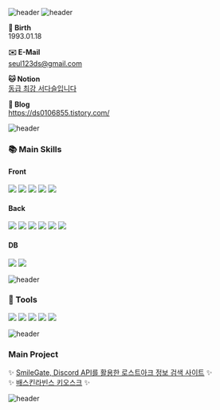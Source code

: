 
<!--
**tjektmf/tjektmf** is a ✨ _special_ ✨ repository because its `README.md` (this file) appears on your GitHub profile.

Here are some ideas to get you started:

- 🔭 I’m currently working on ...
- 🌱 I’m currently learning ...
- 👯 I’m looking to collaborate on ...
- 🤔 I’m looking for help with ...
- 💬 Ask me about ...
- 📫 How to reach me: ...
- 😄 Pronouns: ...
- ⚡ Fun fact: ...
-->

![header](https://capsule-render.vercel.app/api?type=waving&color=gradient&customColorList=6&text=서다슬&animation=scaleIn&fontSize=35&fontColor=FFFFFF&height=200&fontAlign=15&fontAlignY=35)
![header](https://capsule-render.vercel.app/api?type=rect&color=gradient&height=3)

**🎂 Birth** <br>
1993.01.18

**✉️ E-Mail**<br>
seul123ds@gmail.com

**🐱 Notion**<br>
[동급 최강 서다슬입니다](https://sticky-aster-0ff.notion.site/4857e2745e314bd7bbf82de9add1c30d?pvs=4)

**📝 Blog**<br>
https://ds0106855.tistory.com/

![header](https://capsule-render.vercel.app/api?type=rect&color=gradient&height=3)

### 📚 Main Skills
<div display="flex">
<h4>Front</h4>
 	<img src="https://img.shields.io/badge/HTML5-E34F26?style=for-the-badge&logo=HTML5&logoColor=white">
	<img src="https://img.shields.io/badge/CSS3-1572B6?style=for-the-badge&logo=CSS3&logoColor=white">
	<img src="https://img.shields.io/badge/JavaScript-F7DF1E?style=for-the-badge&logo=JavaScript&logoColor=white">
	<img src="https://img.shields.io/badge/jQuery-0769AD?style=for-the-badge&logo=jQuery&logoColor=white">
	<img src="https://img.shields.io/badge/react-61DAFB?style=for-the-badge&logo=react&logoColor=ffffff">
 	<br>
	<h4>Back</h4>
   	<img src="https://img.shields.io/badge/Java-007396?style=for-the-badge&logo=Java&logoColor=white">
	<img src="https://img.shields.io/badge/Spring-6DB33F?style=for-the-badge&logo=Spring&logoColor=white">
	<img src="https://img.shields.io/badge/Mybatis-000000?style=for-the-badge&logo=Mybatis&logoColor=white">
	<img src="https://img.shields.io/badge/Csharp-9932cc?style=for-the-badge&logo=C#&logoColor=white">
	<img src="https://img.shields.io/badge/.NET-8a2be2?style=for-the-badge&logo=.NET&logoColor=white">
	<img src="https://img.shields.io/badge/node.js-008000?style=for-the-badge&logo=node.js&logoColor=white">
	<br>
	<h4>DB</h4>
	<img src="https://img.shields.io/badge/Oracle-F80000?style=for-the-badge&logo=Oracle&logoColor=white">
	<img src="https://img.shields.io/badge/SQLite-00bfff?style=for-the-badge&logo=SQLite&logoColor=white">
</div>

![header](https://capsule-render.vercel.app/api?type=rect&color=gradient&height=3)

### 🔨 Tools
<div display="flex">
	<img src="https://img.shields.io/badge/Eclipse-2C2255?style=for-the-badge&logo=Eclipse&logoColor=white">
	<img src="https://img.shields.io/badge/Visual%20Studio-8a2be2?style=for-the-badge&logo=VisualStudio&logoColor=white">
 	<img src="https://img.shields.io/badge/Visual%20Studio%20Code-007ACC?style=for-the-badge&logo=Vscode&logoColor=white">
 	<img src="https://img.shields.io/badge/Tomcat-F8DC75?style=for-the-badge&logo=ApacheTomcat&logoColor=white">
 	<img src="https://img.shields.io/badge/GitHub-181717?style=for-the-badge&logo=GitHub&logoColor=white">

![header](https://capsule-render.vercel.app/api?type=rect&color=gradient&height=3)

### Main Project

✨ [SmileGate, Discord API를 활용한 로스트아크 정보 검색 사이트](https://github.com/PigKidney/miracle_project) ✨
<br>
✨ [배스킨라빈스 키오스크](https://github.com/tjektmf/Project-KIOSK) ✨

![header](https://capsule-render.vercel.app/api?type=rect&color=gradient&height=3)
